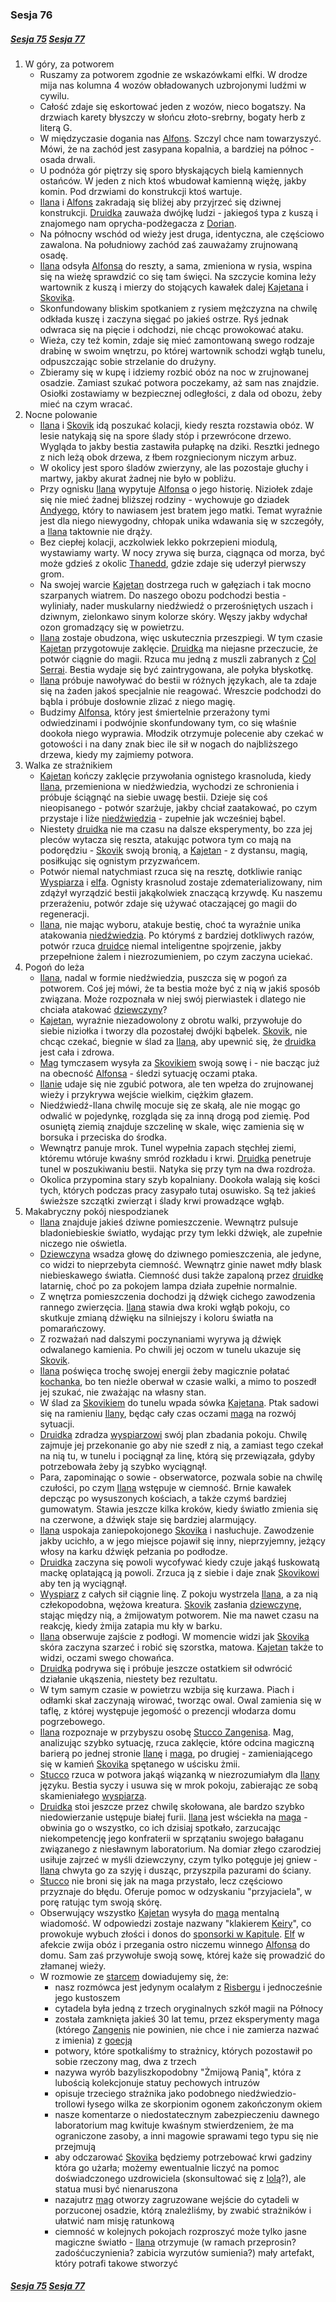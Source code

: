 ### Sesja 76
##### [Sesja 75](#sesja-075) [Sesja 77](#sesja-077)
1. W góry, za potworem
    - Ruszamy za potworem zgodnie ze wskazówkami elfki. W drodze mija nas kolumna 4 wozów obładowanych uzbrojonymi ludźmi w cywilu.
    - Całość zdaje się eskortować jeden z wozów, nieco bogatszy. Na drzwiach karety błyszczy w słońcu złoto-srebrny, bogaty herb z literą G.
    - W międzyczasie dogania nas [Alfons](#p_alfons). Szczyl chce nam towarzyszyć. Mówi, że na zachód jest zasypana kopalnia, a bardziej na północ - osada drwali.
    - U podnóża gór piętrzy się sporo błyskających bielą kamiennych ostańców. W jeden z nich ktoś wbudował kamienną więżę, jakby komin. Pod drzwiami do konstrukcji ktoś wartuje.
    - [Ilana](#g_ilana) i [Alfons](#p_alfons) zakradają się bliżej aby przyjrzeć się dziwnej konstrukcji. [Druidka](#g_ilana) zauważa dwójkę ludzi - jakiegoś typa z kuszą i znajomego nam oprycha-podżegacza z [Dorian](#l_dorian).
    - Na północny wschód od wieży jest druga, identyczna, ale częściowo zawalona. Na południowy zachód zaś zauważamy zrujnowaną osadę.
    - [Ilana](#g_ilana) odsyła [Alfonsa](#p_alfons) do reszty, a sama, zmieniona w rysia, wspina się na wieżę sprawdzić co się tam święci. Na szczycie komina leży wartownik z kuszą i mierzy do stojących kawałek dalej [Kajetana](#g_kajetan) i [Skovika](#p_skovik).
    - Skonfundowany bliskim spotkaniem z rysiem mężczyzna na chwilę odkłada kuszę i zaczyna sięgać po jakieś ostrze. Ryś jednak odwraca się na pięcie i odchodzi, nie chcąc prowokować ataku.
    - Wieża, czy też komin, zdaje się mieć zamontowaną swego rodzaje drabinę w swoim wnętrzu, po której wartownik schodzi wgłąb tunelu, odpuszczając sobie strzelanie do drużyny.
    - Zbieramy się w kupę i idziemy rozbić obóz na noc w zrujnowanej osadzie. Zamiast szukać potwora poczekamy, aż sam nas znajdzie. Osiołki zostawiamy w bezpiecznej odległości, z dala od obozu, żeby mieć na czym wracać.
2. Nocne polowanie
    - [Ilana](#g_ilana) i [Skovik](#p_skovik) idą poszukać kolacji, kiedy reszta rozstawia obóz. W lesie natykają się na spore ślady stóp i przewrócone drzewo. Wygląda to jakby bestia zastawiła pułapkę na dziki. Resztki jednego z nich leżą obok drzewa, z łbem rozgniecionym niczym arbuz.
    - W okolicy jest sporo śladów zwierzyny, ale las pozostaje głuchy i martwy, jakby akurat żadnej nie było w pobliżu.
    - Przy ognisku [Ilana](#g_ilana) wypytuje [Alfonsa](#p_alfons) o jego historię. Niziołek zdaje się nie mieć żadnej bliższej rodziny - wychowuje go dziadek [Andyego](#p_andy), który to nawiasem jest bratem jego matki. Temat wyraźnie jest dla niego niewygodny, chłopak unika wdawania się w szczegóły, a [Ilana](#g_ilana) taktownie nie drąży.
    - Bez ciepłej kolacji, aczkolwiek lekko pokrzepieni miodulą, wystawiamy warty. W nocy zrywa się burza, ciągnąca od morza, być może gdzieś z okolic [Thanedd](#l_wyspa_thanedd), gdzie zdaje się uderzył pierwszy grom.
    - Na swojej warcie [Kajetan](#g_kajetan) dostrzega ruch w gałęziach i tak mocno szarpanych wiatrem. Do naszego obozu podchodzi bestia - wyliniały, nader muskularny niedźwiedź o przerośniętych uszach i dziwnym, zielonkawo sinym kolorze skóry. Węszy jakby wdychał ozon gromadzący się w powietrzu.
    - [Ilana](#g_ilana) zostaje obudzona, więc uskutecznia przeszpiegi. W tym czasie [Kajetan](#g_kajetan) przygotowuje zaklęcie. [Druidka](#g_ilana) ma niejasne przeczucie, że potwór ciągnie do magii. Rzuca mu jedną z muszli zabranych z [Col Serrai](#l_col_serrai). Bestia wydaje się być zaintrygowana, ale połyka błyskotkę.
    - [Ilana](#g_ilana) próbuje nawoływać do bestii w różnych językach, ale ta zdaje się na żaden jakoś specjalnie nie reagować. Wreszcie podchodzi do bąbla i próbuje dosłownie zlizać z niego magię.
    - Budzimy [Alfonsa](#p_alfons), który jest śmiertelnie przerażony tymi odwiedzinami i podwójnie skonfundowany tym, co się właśnie dookoła niego wyprawia. Młodzik otrzymuje polecenie aby czekać w gotowości i na dany znak biec ile sił w nogach do najbliższego drzewa, kiedy my zajmiemy potwora.
3. Walka ze strażnikiem
    - [Kajetan](#g_kajetan) kończy zaklęcie przywołania ognistego krasnoluda, kiedy [Ilana](#g_ilana), przemieniona w niedźwiedzia, wychodzi ze schronienia i próbuje ściągnąć na siebie uwagę bestii. Dzieje się coś nieopisanego - potwór szarżuje, jakby chciał zaatakować, po czym przystaje i liże [niedźwiedzia](#g_ilana) - zupełnie jak wcześniej bąbel.
    - Niestety [druidka](#g_ilana) nie ma czasu na dalsze eksperymenty, bo zza jej pleców wytacza się reszta, atakując potwora tym co mają na podorędziu - [Skovik](#p_skovik) swoją bronią, a [Kajetan](#g_kajetan) -  z dystansu, magią, posiłkując się ognistym przyzwańcem.
    - Potwór niemal natychmiast rzuca się na resztę, dotkliwie raniąc [Wyspiarza](#p_skovik) i [elfa](#g_kajetan). Ognisty krasnolud zostaje zdematerializowany, nim zdążył wyrządzić bestii jakąkolwiek znaczącą krzywdę. Ku naszemu przerażeniu, potwór zdaje się używać otaczającej go magii do regeneracji.
    - [Ilana](#g_ilana), nie mając wyboru, atakuje bestię, choć ta wyraźnie unika atakowania [niedźwiedzia](#g_ilana). Po którymś z bardziej dotkliwych razów, potwór rzuca [druidce](#g_ilana) niemal inteligentne spojrzenie, jakby przepełnione żalem i niezrozumieniem, po czym zaczyna uciekać.
4. Pogoń do leża
    - [Ilana](#g_ilana), nadal w formie niedźwiedzia, puszcza się w pogoń za potworem. Coś jej mówi, że ta bestia może być z nią w jakiś sposób związana. Może rozpoznała w niej swój pierwiastek i dlatego nie chciała atakować [dziewczyny](#g_ilana)?
    - [Kajetan](#g_kajetan), wyraźnie niezadowolony z obrotu walki, przywołuje do siebie niziołka i tworzy dla pozostałej dwójki bąbelek. [Skovik](#p_skovik), nie chcąc czekać, biegnie w ślad za [Ilaną](#g_ilana), aby upewnić się, że [druidka](#g_ilana) jest cała i zdrowa.
    - [Mag](#g_kajetan) tymczasem wysyła za [Skovikiem](#p_skovik) swoją sowę i - nie bacząc już na obecność [Alfonsa](#p_alfons) - śledzi sytuację oczami ptaka.
    - [Ilanie](#g_ilana) udaje się nie zgubić potwora, ale ten wpełza do zrujnowanej wieży i przykrywa wejście wielkim, ciężkim głazem. 
    - Niedźwiedź-Ilana chwilę mocuje się ze skałą, ale nie mogąc go odwalić w pojedynkę, rozgląda się za inną drogą pod ziemię. Pod osuniętą ziemią znajduje szczelinę w skale, więc zamienia się w borsuka i przeciska do środka.
    - Wewnątrz panuje mrok. Tunel wypełnia zapach stęchłej ziemi, któremu wtóruje kwaśny smród rozkładu i krwi. [Druidka](#g_ilana) penetruje tunel w poszukiwaniu bestii. Natyka się przy tym na dwa rozdroża.
    - Okolica przypomina stary szyb kopalniany. Dookoła walają się kości tych, których podczas pracy zasypało tutaj osuwisko. Są też jakieś świeższe szczątki zwierząt i ślady krwi prowadzące wgłąb.
5. Makabryczny pokój niespodzianek
    - [Ilana](#g_ilana) znajduje jakieś dziwne pomieszczenie. Wewnątrz pulsuje bladoniebieskie światło, wydając przy tym lekki dźwięk, ale zupełnie niczego nie oświetla.
    - [Dziewczyna](#g_ilana) wsadza głowę do dziwnego pomieszczenia, ale jedyne, co widzi to nieprzebyta ciemność. Wewnątrz ginie nawet mdły blask niebieskawego światła. Ciemność dusi także zapaloną przez [druidkę](#g_ilana) latarnię, choć po za pokojem lampa działa zupełnie normalnie.
    - Z wnętrza pomieszczenia dochodzi ją dźwięk cichego zawodzenia rannego zwierzęcia. [Ilana](#g_ilana) stawia dwa kroki wgłąb pokoju, co skutkuje zmianą dźwięku na silniejszy i koloru światła na pomarańczowy.
    - Z rozważań nad dalszymi poczynaniami wyrywa ją dźwięk odwalanego kamienia. Po chwili jej oczom w tunelu ukazuje się [Skovik](#p_skovik).
    - [Ilana](#g_ilana) poświęca trochę swojej energii żeby magicznie połatać [kochanka](#p_skovik), bo ten nieźle oberwał w czasie walki, a mimo to poszedł jej szukać, nie zważając na własny stan.
    - W ślad za [Skovikiem](#p_skovik) do tunelu wpada sówka [Kajetana](#g_kajetan). Ptak sadowi się na ramieniu [Ilany](#g_ilana), będąc cały czas oczami [maga](#g_kajetan) na rozwój sytuacji.
    - [Druidka](#g_ilana) zdradza [wyspiarzowi](#p_skovik) swój plan zbadania pokoju. Chwilę zajmuje jej przekonanie go aby nie szedł z nią, a zamiast tego czekał na nią tu, w tunelu i pociągnął za linę, którą się przewiązała, gdyby potrzebowała żeby ją szybko wyciągnął.
    - Para, zapominając o sowie - obserwatorce, pozwala sobie na chwilę czułości, po czym [Ilana](#g_ilana) wstępuje w ciemność. Brnie kawałek depcząc po wysuszonych kościach, a także czymś bardziej gumowatym. Stawia jeszcze kilka kroków, kiedy światło zmienia się na czerwone, a dźwięk staje się bardziej alarmujący.
    - [Ilana](#g_ilana) uspokaja zaniepokojonego [Skovika](#p_skovik) i nasłuchuje. Zawodzenie jakby ucichło, a w jego miejsce pojawił się inny, nieprzyjemny, jeżący włosy na karku dźwięk pełzania po podłodze.
    - [Druidka](#g_ilana) zaczyna się powoli wycofywać kiedy czuje jakąś łuskowatą mackę oplatającą ją powoli. Zrzuca ją z siebie i daje znak [Skovikowi](#p_skovik) aby ten ją wyciągnął.
    - [Wyspiarz](#p_skovik) z całych sił ciągnie linę. Z pokoju wystrzela [Ilana](#g_ilana), a za nią człekopodobna, wężowa kreatura. [Skovik](#p_skovik) zasłania [dziewczynę](#g_ilana), stając między nią, a żmijowatym potworem. Nie ma nawet czasu na reakcję, kiedy żmija zatapia mu kły w barku.
    - [Ilana](#g_ilana) obserwuje zajście z podłogi. W momencie widzi jak [Skovika](#p_skovik) skóra zaczyna szarzeć i robić się szorstka, matowa. [Kajetan](#g_kajetan) także to widzi, oczami swego chowańca.
    - [Druidka](#g_ilana) podrywa się i próbuje jeszcze ostatkiem sił odwrócić działanie ukąszenia, niestety bez rezultatu.
    - W tym samym czasie w powietrzu wzbija się kurzawa. Piach i odłamki skał zaczynają wirować, tworząc owal. Owal zamienia się w taflę, z której występuje jegomość o prezencji włodarza domu pogrzebowego.
    - [Ilana](#g_ilana) rozpoznaje w przybyszu osobę [Stucco Zangenisa](#p_zangenis). Mag, analizując szybko sytuację, rzuca zaklęcie, które odcina magiczną barierą po jednej stronie [Ilanę](#g_ilana) i [maga](#p_zangenis), po drugiej - zamieniającego się w kamień [Skovika](#p_skovik) spętanego w uścisku żmii.
    - [Stucco](#p_zangenis) rzuca w potwora jakąś wiązanką w niezrozumiałym dla [Ilany](#g_ilana) języku. Bestia syczy i usuwa się w mrok pokoju, zabierając ze sobą skamieniałego [wyspiarza](#p_skovik).
    - [Druidka](#g_ilana) stoi jeszcze przez chwilę skołowana, ale bardzo szybko niedowierzanie ustępuje białej furii. [Ilana](#g_ilana) jest wściekła na [maga](#p_zangenis) - obwinia go o wszystko, co ich dzisiaj spotkało, zarzucając niekompetencję jego konfraterii w sprzątaniu swojego bałaganu związanego z niesławnym laboratorium. Na domiar złego czarodziej usiłuje zajrzeć w myśli dziewczyny, czym tylko potęguje jej gniew - [Ilana](#g_ilana) chwyta go za szyję i dusząc, przyszpila pazurami do ściany.
    - [Stucco](#p_zangenis) nie broni się jak na maga przystało, lecz częściowo przyznaje do błędu. Oferuje pomoc w odzyskaniu "przyjaciela", w porę ratując tym swoją skórę.
    - Obserwujący wszystko [Kajetan](#g_kajetan) wysyła do [maga](#p_zangenis) mentalną wiadomość. W odpowiedzi zostaje nazwany "klakierem [Keiry](#p_keira_metz)", co prowokuje wybuch złości i donos do [sponsorki w Kapitule](#p_keira_metz). [Elf](#g_kajetan) w afekcie zwija obóz i przegania ostro niczemu winnego [Alfonsa](#p_alfons) do domu. Sam zaś przywołuje swoją sowę, której każe się prowadzić do złamanej wieży.
    - W rozmowie ze [starcem](#p_zangenis) dowiadujemy się, że:
        - nasz rozmówca jest jedynym ocalałym z [Risbergu](#l_gora_cremora) i jednocześnie jego kustoszem
        - cytadela była jedną z trzech oryginalnych szkół magii na Północy
        - została zamknięta jakieś 30 lat temu, przez eksperymenty maga (którego [Zangenis](#p_zangenis) nie powinien, nie chce i nie zamierza nazwać z imienia) z [goecją](#r_goecja)
        - potwory, które spotkaliśmy to strażnicy, których pozostawił po sobie rzeczony mag, dwa z trzech
        - nazywa wyrób bazyliszkopodobny "Żmijową Panią", która z lubością kolekcjonuje statuy pechowych intruzów
        - opisuje trzeciego strażnika jako podobnego niedźwiedzio-trollowi łysego wilka ze skorpionim ogonem zakończonym okiem
        - nasze komentarze o niedostatecznym zabezpieczeniu dawnego laboratorium mag kwituje kwaśnym stwierdzeniem, że ma ograniczone zasoby, a inni magowie sprawami tego typu się nie przejmują
        - aby odczarować [Skovika](#p_skovik) będziemy potrzebować krwi gadziny która go użarła; możemy ewentualnie liczyć na pomoc doświadczonego uzdrowiciela (skonsultować się z [Iolą](#p_matka_iola)?), ale statua musi być nienaruszona
        - nazajutrz [mag](#p_zangenis) otworzy zagruzowane wejście do cytadeli w porzuconej osadzie, którą znaleźliśmy, by zwabić strażników i ułatwić nam misję ratunkową
        - ciemność w kolejnych pokojach rozproszyć może tylko jasne magiczne światło - [Ilana](#g_ilana) otrzymuje (w ramach przeprosin? zadośćuczynienia? zabicia wyrzutów sumienia?) mały artefakt, który potrafi takowe stworzyć

##### [Sesja 75](#sesja-075) [Sesja 77](#sesja-077)